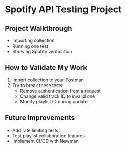 
# Spotify API Testing Project

## Project Walkthrough
- Importing collection
- Running one test
- Showing Spotify verification


## How to Validate My Work
1. Import collection to your Postman
2. Try to break these tests:
   - Remove authentication from a request
   - Change valid track ID to invalid one
   - Modify playlist ID during update

## Future Improvements
- Add rate limiting tests
- Test playlist collaboration features
- Implement CI/CD with Newman
